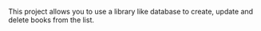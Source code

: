 This project allows you to use a library like database to create, update and delete books from the list.
